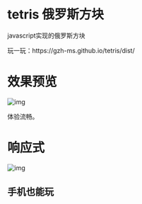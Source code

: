 # tetris 俄罗斯方块
<p>javascript实现的俄罗斯方块</p>
<p>玩一玩：https://gzh-ms.github.io/tetris/dist/</p>
<h1>效果预览</h1>
<p><img src="https://github.com/gzh-ms/tetris/blob/master/001.gif" alt="img" /></p>
<p>体验流畅。</p>
<h1>响应式</h1>
<p><img src="https://github.com/gzh-ms/tetris/blob/master/002.gif" alt="img" /></p>
<h2>手机也能玩</h2>
